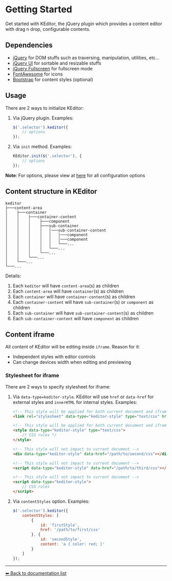 # Getting Started
Get started with KEditor, the jQuery plugin which provides a content editor with drag n drop, configurable contents.

## Dependencies
 * [jQuery](http://jquery.com/) for DOM stuffs such as traversing, manipulation, utilities, etc... 
 * [jQuery UI](https://jqueryui.com/) for sortable and resizable stuffs 
 * [jQuery Fullscreen](https://github.com/private-face/jquery.fullscreen) for fullscreen mode
 * [FontAwesome](http://fontawesome.io/) for icons
 * [Bootstrap](http://getbootstrap.com/) for content styles (optional)
 
## Usage
There are 2 ways to initialize KEditor:
 1. Via jQuery plugin. Examples:
    ```javascript
    $('.selector').keditor({
        // options
    });
    ```
    
 1. Via `init` method. Examples:
    ```javascript
    KEditor.init($('.selector'), {
        // options
    });
    ```
 
**Note**: For options, please view at [here](./configuration.md) for all configuration options
 
## Content structure in KEditor
```
keditor
├───content-area
│    ├───container
│    │    ├───container-content
│    │    │    ├───component
│    │    │    ├───sub-container
│    │    │    │   │───sub-container-content
│    │    │    │   │   │───component
│    │    │    │   │   │───component
│    │    │    │   │   └───...
│    │    │    │   └───...
│    │    │    └───...
│    │    └───...
│    └───...
└───...
```

Details:
 1. Each `keditor` will have `content-area`(s) as children
 1. Each `content-area` will have `container`(s) as children
 1. Each `container` will have `container-content`(s) as children
 1. Each `container-content` will have `sub-container`(s) or `component` as children
 1. Each `sub-container` will have `sub-container-content`(s) as children
 1. Each `sub-container-content` will have `component` as children


## Content iframe
All content of KEditor will be editing inside `iframe`. Reason for it:
 * Independent styles with editor controls
 * Can change devices width when editing and previewing

### Stylesheet for iframe
There are 2 ways to specify stylesheet for iframe:
 1. Via `data-type=keditor-style`. KEditor will use `href` or `data-href` for external styles and `innerHTML` for internal styles. Examples:
    ```html
    <!-- This style will be applied for both current document and iframe -->
    <link rel="stylesheet" data-type="keditor-style" type="text/css" href="/path/to/first/css" />

    <!-- This style will be applied for both current document and iframe -->
    <style data-type="keditor-style" type="text/css">
        /* CSS rules */
    </style>

    <!-- This style will not impact to current document -->
    <div data-type="keditor-style" data-href="/path/to/second/css"></div>

    <!-- This style will not impact to current document -->
    <script data-type="keditor-style" data-href="/path/to/third/css"></script>
    
    <!-- This style will not impact to current document -->
    <script data-type="keditor-style">
        // CSS rules
    </script>
    ```

 1. Via `contentStyles` option. Examples:
    ```javascript
    $('.selector').keditor({
        contentStyles: [
            {
                id: 'firstStyle',
                href: '/path/to/first/css'
            }, {
                id: 'secondStyle',
                content: 'a { color: red; }'
            }
        ]
    });
    ``` 

 ---
[⬅ Back to documentation list](../README.md#documentation)
